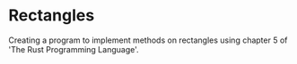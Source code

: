 # Rectangles
Creating a program to implement methods on rectangles using chapter 5 of 'The Rust Programming Language'.
